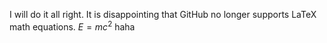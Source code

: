 I will do it all right.
It is disappointing that GitHub no longer supports LaTeX math equations. 
$E=mc^2$ haha
